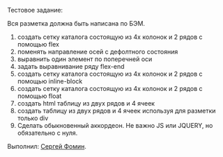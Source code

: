 Тестовое задание:

Вся разметка должна быть написана по БЭМ.

1. создать сетку каталога состоящую из 4х колонок и 2 рядов с помощью flex
2. поменять направление осей с дефолтного состояния
3. выравнить один элемент по поперечней оси
4. задать выравнивание ряду flex-end
5. создать сетку каталога состоящую из 4х колонок и 2 рядов с помощью inline-block
6. создать сетку каталога состоящую из 4х колонок и 2 рядов с помощью float
7. создать html таблицу из двух рядов и 4 ячеек
8. создать таблицу из двух рядов и 4 ячеек используя для разметки только div
9. Сделать обыкновенный аккордеон. Не важно JS или JQUERY, но обязательно с нуля.

Выполнил: [Сергей Фомин](https://htmlacademy.ru//profile/id1606421).
